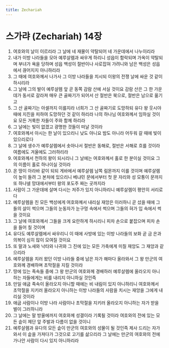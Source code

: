 ```yaml
---
title: Zechariah
---
```


# 스가랴 (Zechariah) 14장
1. 여호와의 날이 이르리라 그 날에 네 재물이 약탈되어 네 가운데에서 나누이리라
1. 내가 이방 나라들을 모아 예루살렘과 싸우게 하리니 성읍이 함락되며 가옥이 약탈되며 부녀가 욕을 당하며 성읍 백성이 절반이나 사로잡혀 가려니와 남은 백성은 성읍에서 끊어지지 아니하리라
1. 그 때에 여호와께서 나가사 그 이방 나라들을 치시되 이왕의 전쟁 날에 싸운 것 같이 하시리라
1. 그 날에 그의 발이 예루살렘 앞 곧 동쪽 감람 산에 서실 것이요 감람 산은 그 한 가운데가 동서로 갈라져 매우 큰 골짜기가 되어서 산 절반은 북으로, 절반은 남으로 옮기고
1. 그 산 골짜기는 아셀까지 이를지라 너희가 그 산 골짜기로 도망하되 유다 왕 웃시야 때에 지진을 피하여 도망하던 것 같이 하리라 나의 하나님 여호와께서 임하실 것이요 모든 거룩한 자들이 주와 함께 하리라
1. 그 날에는 빛이 없겠고 광명한 것들이 떠날 것이라
1. 여호와께서 아시는 한 날이 있으리니 낮도 아니요 밤도 아니라 어두워 갈 때에 빛이 있으리로다
1. 그 날에 생수가 예루살렘에서 솟아나서 절반은 동해로, 절반은 서해로 흐를 것이라 여름에도 겨울에도 그러하리라
1. 여호와께서 천하의 왕이 되시리니 그 날에는 여호와께서 홀로 한 분이실 것이요 그의 이름이 홀로 하나이실 것이라
1. 온 땅이 아라바 같이 되되 게바에서 예루살렘 남쪽 림몬까지 이를 것이며 예루살렘이 높이 들려 그 본처에 있으리니 베냐민 문에서부터 첫 문 자리와 성 모퉁이 문까지 또 하나넬 망대에서부터 왕의 포도주 짜는 곳까지라
1. 사람이 그 가운데에 살며 다시는 저주가 있지 아니하리니 예루살렘이 평안히 서리로다
1. 예루살렘을 친 모든 백성에게 여호와께서 내리실 재앙은 이러하니 곧 섰을 때에 그들의 살이 썩으며 그들의 눈동자가 눈구멍 속에서 썩으며 그들의 혀가 입 속에서 썩을 것이요
1. 그 날에 여호와께서 그들을 크게 요란하게 하시리니 피차 손으로 붙잡으며 피차 손을 들어 칠 것이며
1. 유다도 예루살렘에서 싸우리니 이 때에 사방에 있는 이방 나라들의 보화 곧 금 은과 의복이 심히 많이 모여질 것이요
1. 또 말과 노새와 낙타와 나귀와 그 진에 있는 모든 가축에게 미칠 재앙도 그 재앙과 같으리라
1. 예루살렘을 치러 왔던 이방 나라들 중에 남은 자가 해마다 올라와서 그 왕 만군의 여호와께 경배하며 초막절을 지킬 것이라
1. 땅에 있는 족속들 중에 그 왕 만군의 여호와께 경배하러 예루살렘에 올라오지 아니하는 자들에게는 비를 내리지 아니하실 것인즉
1. 만일 애굽 족속이 올라오지 아니할 때에는 비 내림이 있지 아니하리니 여호와께서 초막절을 지키러 올라오지 아니하는 이방 나라들의 사람을 치시는 재앙을 그에게 내리실 것이라
1. 애굽 사람이나 이방 나라 사람이나 초막절을 지키러 올라오지 아니하는 자가 받을 벌이 그러하니라
1. 그 날에는 말 방울에까지 여호와께 성결이라 기록될 것이라 여호와의 전에 있는 모든 솥이 제단 앞 주발과 다름이 없을 것이니
1. 예루살렘과 유다의 모든 솥이 만군의 여호와의 성물이 될 것인즉 제사 드리는 자가 와서 이 솥을 가져다가 그것으로 고기를 삶으리라 그 날에는 만군의 여호와의 전에 가나안 사람이 다시 있지 아니하리라